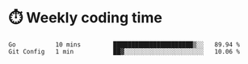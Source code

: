 
# :stopwatch: Weekly coding time 
<!--START_SECTION:waka-->
```text
Go           10 mins         ██████████████████████▒░░   89.94 % 
Git Config   1 min           ██▓░░░░░░░░░░░░░░░░░░░░░░   10.06 % 
```
<!--END_SECTION:waka-->


<!-- <p> <img src="https://github-readme-stats.vercel.app/api?username=cozgerest&show_icons=true&hide_border=false" />  </p> -->

